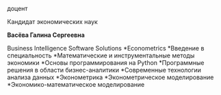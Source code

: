 доцент

Кандидат экономических наук

**Васёва Галина Сергеевна**

Business Intelligence Software Solutions
	*Econometrics
	*Введение в специальность
	*Математические и инструментальные методы экономики
	*Основы программирования на Python
	*Программные решения в области бизнес-аналитики
	*Современные технологии анализа данных
	*Эконометрика
	*Эконометрическое моделирование
	*Экономико-математическое моделирование